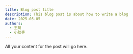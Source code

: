 ```yaml
---
title: Blog post title
description: This blog post is about how to write a blog
date: 2025-05-05
authors:
  - 王萌
  - 小助手
---
```


All your content for the post will go here.
